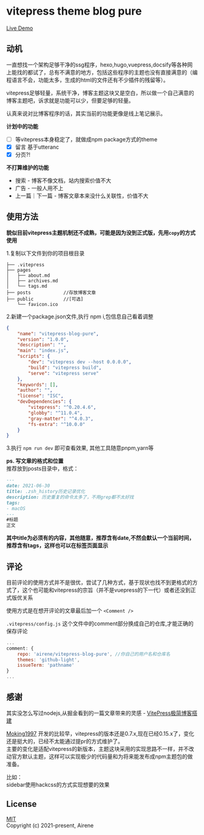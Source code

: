 # vitepress theme blog pure
[Live Demo](https://xining.me)
## 动机
一直想找一个架构足够干净的ssg程序，hexo,hugo,vuepress,docsify等各种网上能找的都试了，总有不满意的地方，包括这些程序的主题也没有直接满意的（编程语言不会，功能太多，生成的html的文件还有不少插件的残留等）。

vitepress足够轻量，系统干净，博客主题这块又是空白，所以做一个自己满意的博客主题吧，诉求就是功能可以少，但要足够的轻量。

认真来说对比博客程序的话，其实当前的功能更像是线上笔记展示。  

**计划中的功能** 
- [ ]  等vitepress本身稳定了，就做成npm package方式的theme
- [x] 留言 基于utteranc
- [x] 分页?!

**不打算维护的功能**  
- 搜索 - 博客不像文档，站内搜索价值不大
- 广告 - 一般人用不上  
- 上一篇｜下一篇 - 博客文章本来没什么关联性，价值不大

## 使用方法

**貌似目前vitepress主题机制还不成熟，可能是因为没到正式版，先用`copy`的方式使用**

1.复制以下文件到你的项目根目录
```
├── .vitepress  
├── pages  
│   ├── about.md  
│   ├── archives.md  
│   └── tags.md  
├── posts            //存放博客文章  
├── public           //[可选]    
    └── favicon.ico  
```
2.新建一个package.json文件,执行 npm i,包信息自己看着调整
```json
{
    "name": "vitepress-blog-pure",
    "version": "1.0.0",
    "description": "",
    "main": "index.js",
    "scripts": {
        "dev": "vitepress dev --host 0.0.0.0",
        "build": "vitepress build",
        "serve": "vitepress serve"
    },
    "keywords": [],
    "author": "",
    "license": "ISC",
    "devDependencies": {
        "vitepress": "^0.20.4.6",
        "globby": "^11.0.4",
        "gray-matter": "^4.0.3",
        "fs-extra": "^10.0.0"
    }
}
```
3.执行 `npm run dev` 即可查看效果, 其他工具随意pnpm,yarn等

**ps. 写文章的格式和位置**  
推荐放到posts目录中，格式：
```markdown
---
date: 2021-06-30
title: .zsh_history历史记录优化
description: 历史重复的命令太多了，不用grep都不太好找
tags:
- macOS
---
#标题
正文
```
**其中title为必须有的内容，其他随意，推荐含有date,不然会默认一个当前时间，推荐含有tags，这样也可以在标签页面显示**

## 评论
目前评论的使用方式并不是很优，尝试了几种方式，基于现状也找不到更格式的方式了，这个也可能和vitepress的宗旨（并不是vuepress的下一代）或者还没到正式版优关系

使用方式是在想开评论的文章最后加一个 `<Comment />`

`.vitepress/config.js` 这个文件中的comment部分换成自己的仓库,才能正确的保存评论

```js
...
comment: {
    repo: 'airene/vitepress-blog-pure', //你自己的用户名和仓库名
    themes: 'github-light',
    issueTerm: 'pathname'
}
...
```

## 感谢
其实没怎么写过nodejs,从掘金看到的一篇文章带来的灵感 - [VitePress极简博客搭建](https://juejin.cn/post/6896382276389732359)

[Moking1997](https://github.com/Moking1997) 开发的比较早，vitepress的版本还是0.7.x,现在已经0.15.x了，变化还是挺大的，已经不太能通过提pr的方式维护了。  
主要的变化是适配vitepress的新版本，主题这块采用的实现思路不一样，并不改动官方默认主题，这样可以实现极少的代码量和为将来能发布成npm主题包的做准备。

比如：  
sidebar使用hackcss的方式实现想要的效果


## License

[MIT](https://opensource.org/licenses/MIT)  
Copyright (c) 2021-present, Airene
